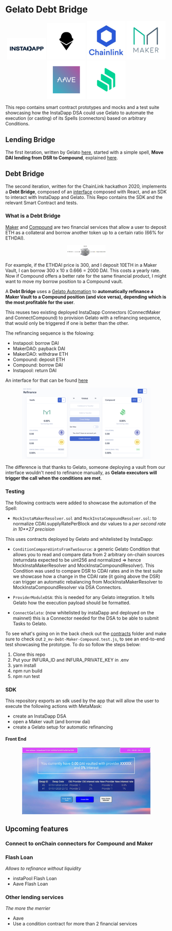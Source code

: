 # Gelato Debt Bridge

<p  align="center">
    <img  src="assets/instadapp_filled.svg"  width="120px"/>
    <img  src="assets/Gelato_Black.svg"  width="120px"/>
    <img  src="assets/chainlink-logo.jpeg"  width="120px"/>
    <img  src="assets/maker-logo.png"  width="120px"/>
    <img  src="assets/aave-logo.png"  width="120px"/>
    <img  src="assets/compound-logo.png"  width="120px"/>
</p>

This repo contains smart contract prototypes and mocks and a test suite showcasing how the InstaDapp DSA could use Gelato to automate the execution (or casting) of its Spells (connectors) based on arbitrary Conditions.

## Lending Bridge

The first iteration, written by Gelato [here](https://github.com/gelatodigital/gelato-instadapp), started with a simple spell, **Move DAI lending from DSR to Compound**, explained [here](/LendingBridgeExample.md).

## Debt Bridge

The second iteration, written for the ChainLink hackathon 2020, implements a **Debt Bridge**, composed of an [interface](https://github.com/oscarwroche/gelato-debt-bridge-frontend) composed with React, and an SDK to interact with InstaDapp and Gelato. This Repo contains the SDK and the relevant Smart Contract and tests.

### What is a Debt Bridge
[Maker](https://makerdao.com/en/) and [Compound](https://compound.finance/) are two financial services that allow a user to deposit ETH as a collateral and borrow another token up to a certain ratio (66% for ETHDAI).

<p  align="center">
    <img  src="assets/maker-vault-diagram.png"  width="120px"/>
</p>

For example, if the ETHDAI price is 300, and I deposit 10ETH in a Maker Vault, I can borrow 300 x 10 x 0.666 = 2000 DAI. This costs a yearly rate.
Now if Compound offers a better rate for the same financial product, I might want to move my borrow position to a Compound vault.

A **Debt Bridge** uses a [Gelato Automation](https://gelato.network/) to **automatically refinance a Maker Vault to a Compound position (and vice versa), depending which is the most profitable for the user**.

This reuses two existing deployed InstaDapp Connectors (ConnectMaker and ConnectCompound) to provision Gelato with a refinancing sequence, that would only be triggered if one is better than the other.

The refinancing sequence is the folowing:
- Instapool: borrow DAI
- MakerDAO: payback DAI
- MakerDAO: withdraw ETH
- Compound: deposit ETH
- Compound: borrow DAI
- Instapool: return DAI

An interface for that can be found [here](https://dsa.instadapp.io/recipe/refinance)

<p  align="center">
    <img  src="assets/instadapp-refinance.png"  width="400px"/>
</p>

The difference is that thanks to Gelato, someone deploying a vault from our interface wouldn't need to refinance manually, as **Gelato executors will trigger the call when the conditions are met**.


### Testing
The following contracts were added to showcase the automation of the Spell:

- `MockInstaMakerResolver.sol` and `MockInstaCompoundResolver.sol`: to normalize CDAI.supplyRatePerBlock and dsr values to a _per second rate in 10\*\*27 precision_

This uses contracts deployed by Gelato and whitelisted by InstaDapp:

- `ConditionCompareUintsFromTwoSource`: a generic Gelato Condition that allows you to read and compare data from 2 arbitrary on-chain sources (returndata expected to be uint256 and normalized => hence MockInstaMakerResolver and MockInstaCompoundResolver). This Condition was used to compare DSR to CDAI rates and in the test suite we showcase how a change in the CDAI rate (it going above the DSR) can trigger an automatic rebalancing from MockInstaMakerResolver to MockInstaCompoundResolver via DSA Connectors.

- `ProviderModuleDSA`: this is needed for any Gelato integration. It tells Gelato how the execution payload should be formatted. 

- `ConnectGelato`: (now whitelisted by instaDapp and deployed on the mainnet) this is a Connector needed for the DSA to be able to submit Tasks to Gelato.

To see what's going on in the back check out the [contracts](./contracts) folder and make sure to check out `2_mv-Debt-Maker-Compound.test.js`, to see an end-to-end test showcasing the prototype. To do so follow the steps below:

1. Clone this repo
2. Put your INFURA_ID and INFURA_PRIVATE_KEY in .env
3. yarn install
4. npm run build
5. npm run test

### SDK
This repository exports an sdk used by the app that will allow the user to execute the following actions with MetaMask:
- create an InstaDapp DSA
- open a Maker vault (and borrow dai)
- create a Gelato setup for automatic refinancing

#### Front End

<p  align="center">
    <img  src="assets/frontend-debt-bridge.png"  width="400px"/>
</p>

## Upcoming features

### Connect to onChain connectors for Compound and Maker

### Flash Loan
*Allows to refinance without liquidity*
- instaPool Flash Loan
- Aave Flash Loan

### Other lending services
*The more the merrier*
- Aave
- Use a condition contract for more than 2 financial services
